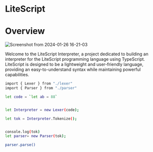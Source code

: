 # LiteScript

# Overview
![Screenshot from 2024-01-26 16-21-03](https://github.com/acharyamanish006/LiteScript/assets/100832817/200c8cfd-477b-43ce-973e-e881e2a140ba)

Welcome to the LiteScript Interpreter, a project dedicated to building an interpreter for the LiteScript programming language using TypeScript. LiteScript is designed to be a lightweight and user-friendly language, providing an easy-to-understand syntax while maintaining powerful capabilities.

```bash
import { Lexer } from "./lexer"
import { Parser } from "./parser"

let code = `let ab = 88`


let Interpreter = new Lexer(code);

let tok = Interpreter.Tokenize();


console.log(tok)
let parser= new Parser(tok);

parser.parse()

```

